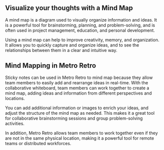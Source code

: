 Visualize your thoughts with a Mind Map
---------------------------------------

A mind map is a diagram used to visually organize information and ideas. It is a powerful tool for brainstorming, planning, and problem-solving, and is often used in project management, education, and personal development.

Using a mind map can help to improve creativity, memory, and organization. It allows you to quickly capture and organize ideas, and to see the relationships between them in a clear and intuitive way.

Mind Mapping in Metro Retro
---------------------------

Sticky notes can be used in Metro Retro to mind map because they allow team members to easily add and rearrange ideas in real-time. With the collaborative whiteboard, team members can work together to create a mind map, adding ideas and information from different perspectives and locations.

You can add additional information or images to enrich your ideas, and adjust the structure of the mind map as needed. This makes it a great tool for collaborative brainstorming sessions and group problem-solving activities.

In addition, Metro Retro allows team members to work together even if they are not in the same physical location, making it a powerful tool for remote teams or distributed workforces.